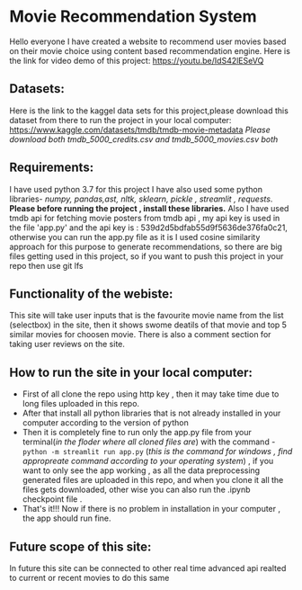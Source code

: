 # Movie Recommendation System
Hello everyone I have created a website to recommend user movies based on their movie choice using content based recommendation engine.
Here is the link for video demo of this project:
https://youtu.be/IdS42lESeVQ

## Datasets:
Here is the link to the kaggel data sets for this project,please download this dataset from there to run the project in your local computer:
https://www.kaggle.com/datasets/tmdb/tmdb-movie-metadata
*Please download both tmdb_5000_credits.csv and tmdb_5000_movies.csv both*

## Requirements:
I have used python 3.7 for this project 
I have also used some python libraries- *numpy, pandas,ast, nltk, sklearn, pickle , streamlit , requests*. **Please before running the project , install these libraries.**
Also I have used tmdb api for fetching movie posters from tmdb api , my api key is used in the file 'app.py' and the api key is : 539d2d5bdfab55d9f5636de376fa0c21, otherwise you can run the app.py file as it is 
I used cosine similarity approach for this purpose to generate recommendations, so there are big files getting used in this project, so if you want to push this project in your repo then use git lfs

## Functionality of the webiste:
This site will take user inputs that is the favourite movie name from the list (selectbox) in the site, then it shows swome deatils of that movie and top 5 similar movies for choosen movie. There is also a comment section for taking user reviews on the site.

## How to run the site in your local computer:
- First of all clone the repo using http key , then it may take time due to long files uploaded in this repo. 
- After that install all python libraries that is not already installed in your computer according to the version of python
- Then it is completely fine to run only the app.py file from your terminal(*in the floder where all cloned files are*) with the command -
``` python -m streamlit run app.py ``` (*this is the command for windows , find appropreate command according to your operating system*) , if you want to only see the app working , as all the data preprocessing generated files are uploaded in this repo, and when you clone it all the files gets downloaded, other wise you can also run the .ipynb checkpoint file .
- That's it!!! Now if there is no problem in installation in your computer , the app should run fine.

## Future scope of this site:
In future this site can be connected to other real time advanced api realted to current or recent movies to do this same
